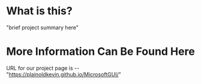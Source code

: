 # What is this?

"brief project summary here"

# More Information Can Be Found Here

URL for our project page is -- "https://plainoldkevin.github.io/MicrosoftGUI/"

